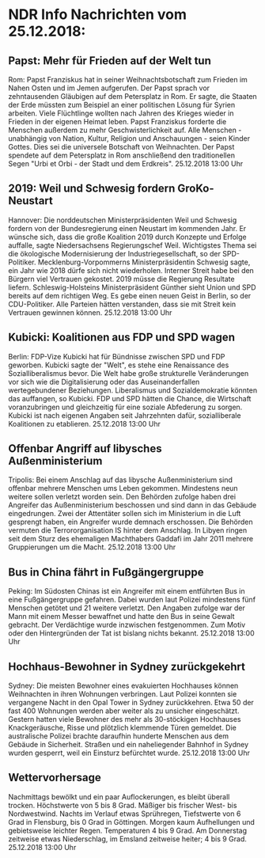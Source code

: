 # NDR Info Nachrichten vom 25.12.2018:


## Papst: Mehr für Frieden auf der Welt tun
Rom:	Papst Franziskus hat in seiner Weihnachtsbotschaft zum Frieden im Nahen Osten und im Jemen aufgerufen. Der Papst sprach vor zehntausenden Gläubigen auf dem Petersplatz in Rom. Er sagte, die Staaten der Erde müssten zum Beispiel an einer politischen Lösung für Syrien arbeiten. Viele Flüchtlinge wollten nach Jahren des Krieges wieder in Frieden in der eigenen Heimat leben. Papst Franziskus forderte die Menschen außerdem zu mehr Geschwisterlichkeit auf. Alle Menschen - unabhängig von Nation, Kultur, Religion und Anschauungen - seien Kinder Gottes. Dies sei die universele Botschaft von Weihnachten. Der Papst spendete auf dem Petersplatz in Rom anschließend den traditionellen Segen "Urbi et Orbi - der Stadt und dem Erdkreis". 25.12.2018 13:00 Uhr 

## 2019: Weil und Schwesig fordern GroKo-Neustart
Hannover:	Die norddeutschen Ministerpräsidenten Weil und Schwesig fordern von der Bundesregierung einen Neustart im kommenden Jahr. Er wünsche sich, dass die große Koalition 2019 durch Konzepte und Erfolge auffalle, sagte Niedersachsens Regierungschef Weil. Wichtigstes Thema sei die ökologische Modernisierung der Industriegesellschaft, so der SPD-Politiker. Mecklenburg-Vorpommerns Ministerpräsidentin Schwesig sagte, ein Jahr wie 2018 dürfe sich nicht wiederholen. Interner Streit habe bei den Bürgern viel Vertrauen gekostet. 2019 müsse die Regierung Resultate liefern. Schleswig-Holsteins Ministerpräsident Günther sieht Union und SPD bereits auf dem richtigen Weg. Es gebe einen neuen Geist in Berlin, so der CDU-Politiker. Alle Parteien hätten verstanden, dass sie mit Streit kein Vertrauen gewinnen können. 25.12.2018 13:00 Uhr 

## Kubicki: Koalitionen aus FDP und SPD wagen
Berlin:	FDP-Vize Kubicki hat für Bündnisse zwischen SPD und FDP geworben. Kubicki sagte der "Welt", es stehe eine Renaissance des Sozialliberalismus bevor. Die Welt habe große strukturelle Veränderungen vor sich wie die Digitalisierung oder das Auseinanderfallen wertegebundener Beziehungen. Liberalismus und Sozialdemokratie könnten das auffangen, so Kubicki. FDP und SPD hätten die Chance, die Wirtschaft voranzubringen und gleichzeitig für eine soziale Abfederung zu sorgen. Kubicki ist nach eigenen Angaben seit Jahrzehnten dafür, sozialliberale Koalitionen zu etablieren. 25.12.2018 13:00 Uhr 

## Offenbar Angriff auf libysches Außenministerium
Tripolis: Bei einem Anschlag auf das libysche Außenministerium sind offenbar mehrere Menschen ums Leben gekommen. Mindestens neun weitere sollen verletzt worden sein. Den Behörden zufolge haben drei Angreifer das Außenministerium beschossen und sind dann in das Gebäude eingedrungen. Zwei der Attentäter sollen sich im Ministerium in die Luft gesprengt haben, ein Angreifer wurde demnach erschossen. Die Behörden vermuten die Terrororganisation IS hinter dem Anschlag. In Libyen ringen seit dem Sturz des ehemaligen Machthabers Gaddafi im Jahr 2011 mehrere Gruppierungen um die Macht. 25.12.2018 13:00 Uhr 

## Bus in China fährt in Fußgängergruppe
Peking:	Im Südosten Chinas ist ein Angreifer mit einem entführten Bus in eine Fußgängergruppe gefahren. Dabei wurden laut Polizei mindestens fünf Menschen getötet und 21 weitere verletzt. Den Angaben zufolge war der Mann mit einem Messer bewaffnet und hatte den Bus in seine Gewalt gebracht. Der Verdächtige wurde inzwischen festgenommen. Zum Motiv oder den Hintergründen der Tat ist bislang nichts bekannt. 25.12.2018 13:00 Uhr 

## Hochhaus-Bewohner in Sydney zurückgekehrt
Sydney:	Die meisten Bewohner eines evakuierten Hochhauses können Weihnachten in ihren Wohnungen verbringen. Laut Polizei konnten sie vergangene Nacht in den Opal Tower in Sydney zurückkehren. Etwa 50 der fast 400 Wohnungen werden aber weiter als zu unsicher eingeschätzt. Gestern hatten viele Bewohner des mehr als 30-stöckigen Hochhauses Knackgeräusche, Risse und plötzlich klemmende Türen gemeldet. Die australische Polizei brachte daraufhin hunderte Menschen aus dem Gebäude in Sicherheit. Straßen und ein naheliegender Bahnhof in Sydney wurden gesperrt, weil ein Einsturz befürchtet wurde. 25.12.2018 13:00 Uhr 

## Wettervorhersage
Nachmittags bewölkt und ein paar Auflockerungen, es bleibt überall trocken. Höchstwerte von 5 bis 8 Grad. Mäßiger bis frischer West- bis Nordwestwind. Nachts im Verlauf etwas Sprühregen, Tiefstwerte von 6 Grad in Flensburg, bis 0 Grad in Göttingen. Morgen kaum Aufhellungen und gebietsweise leichter Regen. Temperaturen 4 bis 9 Grad. Am Donnerstag zeitweise etwas Niederschlag, im Emsland zeitweise heiter; 4 bis 9 Grad. 25.12.2018 13:00 Uhr 
